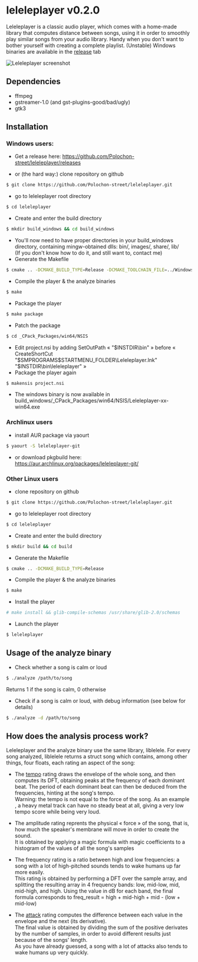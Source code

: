 # leleleplayer v0.2.0
Leleleplayer is a classic audio player, which comes with a home-made library that computes distance between songs, using it in order to smoothly play similar songs from your audio library.
Handy when you don't want to bother yourself with creating a complete playlist.
(Unstable) Windows binaries are available in the [release](https://github.com/Polochon-street/leleleplayer/releases/) tab

![Leleleplayer screenshot](http://i.imgur.com/6CPLGVx.png)

## Dependencies
* ffmpeg
* gstreamer-1.0 (and gst-plugins-good/bad/ugly)
* gtk3

## Installation

### Windows users:

* Get a release here: https://github.com/Polochon-street/leleleplayer/releases

* or (the hard way:) clone repository on github
```bash
$ git clone https://github.com/Polochon-street/leleleplayer.git
```
* go to leleleplayer root directory
```bash
$ cd leleleplayer 
```
* Create and enter the build directory
```bash
$ mkdir build_windows && cd build_windows
```
* You'll now need to have proper directories in your build\_windows directory, containing mingw-obtained dlls: bin/, images/, share/, lib/ <br />
(If you don't know how to do it, and still want to, contact me)
* Generate the Makefile
```bash
$ cmake .. -DCMAKE_BUILD_TYPE=Release -DCMAKE_TOOLCHAIN_FILE=../Windows_toolchain.cmake
```
* Compile the player & the analyze binaries
```bash
$ make
```
* Package the player
```bash
$ make package
```
* Patch the package
```bash
$ cd _CPack_Packages/win64/NSIS
```
* Edit project.nsi by adding SetOutPath « "$INSTDIR\bin" » before « CreateShortCut "$SMPROGRAMS\$STARTMENU\_FOLDER\Leleleplayer.lnk" "$INSTDIR\bin\leleleplayer" »
* Package the player again
```bash
$ makensis project.nsi
```
* The windows binary is now available in build\_windows/\_CPack\_Packages/win64/NSIS/Leleleplayer-xx-win64.exe

### Archlinux users

* install AUR package via yaourt
```bash
$ yaourt -S leleleplayer-git
```
* or download pkgbuild here: https://aur.archlinux.org/packages/leleleplayer-git/

### Other Linux users 

* clone repository on github
```bash
$ git clone https://github.com/Polochon-street/leleleplayer.git
```
* go to leleleplayer root directory
```bash
$ cd leleleplayer 
```
* Create and enter the build directory
```bash
$ mkdir build && cd build
```
* Generate the Makefile
```bash
$ cmake .. -DCMAKE_BUILD_TYPE=Release
```
* Compile the player & the analyze binaries
```bash
$ make
```
* Install the player
```bash
# make install && glib-compile-schemas /usr/share/glib-2.0/schemas
```
* Launch the player
```bash
$ leleleplayer
```
## Usage of the analyze binary

* Check whether a song is calm or loud
```bash
$ ./analyze /path/to/song
```
Returns 1 if the song is calm, 0 otherwise
* Check if a song is calm or loud, with debug information (see below for details)
```bash
$ ./analyze -d /path/to/song
```

## How does the analysis process work?

Leleleplayer and the analyze binary use the same library, liblelele. For every song analyzed, liblelele returns a struct song which contains, among other things, 
four floats, each rating an aspect of the song:

* The [tempo](https://en.wikipedia.org/wiki/Tempo "link to wikipedia") rating draws the envelope of the whole song, and then computes its DFT, obtaining peaks at the frequency of each dominant beat. 
The period of each dominant beat can then be deduced from the frequencies, hinting at the song's tempo.<br />
Warning: the tempo is not equal to the force of the song. As an example , a heavy metal track can have no steady beat at all, giving a very low tempo score while being very loud.

* The amplitude rating reprents the physical « force » of the song, that is, how much the speaker's membrane will move in order to create the sound.<br />
It is obtained by applying a magic formula with magic coefficients to a histogram of the values of all the song's samples

* The frequency rating is a ratio between high and low frequencies: a song with a lot of high-pitched sounds tends to wake humans up far more easily.<br />
This rating is obtained by performing a DFT over the sample array, and splitting the resulting array in 4 frequency bands: low, mid-low, mid, mid-high, and high.
Using the value in dB for each band, the final formula corresponds to freq\_result = high + mid-high + mid - (low + mid-low)

* The [attack](https://en.wikipedia.org/wiki/Synthesizer#ADSR_envelope "link to wikipedia") rating computes the difference between each value in the envelope and the next (its derivative).<br />
The final value is obtained by dividing the sum of the positive derivates by the number of samples, in order to avoid different results just because of the songs' length.<br />
As you have already guessed, a song with a lot of attacks also tends to wake humans up very quickly.

